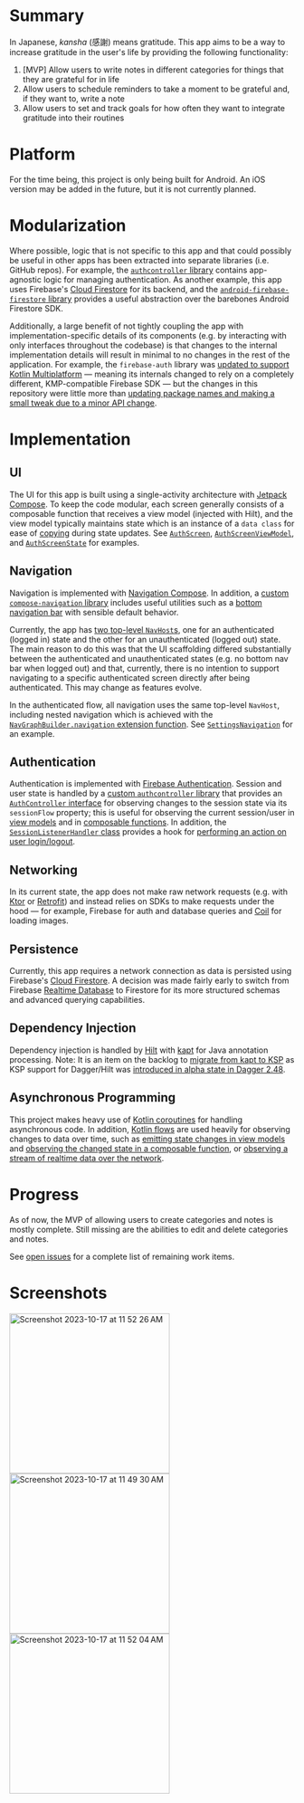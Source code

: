 # Summary
In Japanese, _kansha_ (感謝) means gratitude. This app aims to be a way to increase gratitude in the user's life by providing the following functionality:
1. [MVP] Allow users to write notes in different categories for things that they are grateful for in life
2. Allow users to schedule reminders to take a moment to be grateful and, if they want to, write a note
3. Allow users to set and track goals for how often they want to integrate gratitude into their routines

# Platform
For the time being, this project is only being built for Android. An iOS version may be added in the future, but it is not currently planned.

# Modularization
Where possible, logic that is not specific to this app and that could possibly be useful in other apps has been extracted into separate libraries (i.e. GitHub repos). For example, the [`authcontroller` library](https://github.com/susumunoda/authcontroller) contains app-agnostic logic for managing authentication. As another example, this app uses Firebase's [Cloud Firestore](https://firebase.google.com/docs/firestore) for its backend, and the [`android-firebase-firestore` library](https://github.com/susumunoda/android-firebase-firestore) provides a useful abstraction over the barebones Android Firestore SDK.

Additionally, a large benefit of not tightly coupling the app with implementation-specific details of its components (e.g. by interacting with only interfaces throughout the codebase) is that changes to the internal implementation details will result in minimal to no changes in the rest of the application. For example, the `firebase-auth` library was [updated to support Kotlin Multiplatform](https://github.com/susumunoda/firebase-auth/commit/e2a85d3fcb0d9ea3d6cff6913c1d442cd2165089) — meaning its internals changed to rely on a completely different, KMP-compatible Firebase SDK — but the changes in this repository were little more than [updating package names and making a small tweak due to a minor API change](https://github.com/susumunoda/kansha-android/commit/05f106acfd697e7085e67dd9a5e391a07958eeec).

# Implementation
## UI
The UI for this app is built using a single-activity architecture with [Jetpack Compose](https://developer.android.com/jetpack/compose). To keep the code modular, each screen generally consists of a composable function that receives a view model (injected with Hilt), and the view model typically maintains state which is an instance of a `data class` for ease of [copying](https://kotlinlang.org/docs/data-classes.html#copying) during state updates. See [`AuthScreen`](https://github.com/susumunoda/kansha-android/blob/main/app/src/main/java/com/susumunoda/kansha/ui/screen/auth/AuthScreen.kt), [`AuthScreenViewModel`](https://github.com/susumunoda/kansha-android/blob/main/app/src/main/java/com/susumunoda/kansha/ui/screen/auth/AuthScreenViewModel.kt), and [`AuthScreenState`](https://github.com/susumunoda/kansha-android/blob/main/app/src/main/java/com/susumunoda/kansha/ui/screen/auth/AuthScreenState.kt) for examples.

## Navigation
Navigation is implemented with [Navigation Compose](https://developer.android.com/jetpack/compose/navigation). In addition, a [custom `compose-navigation` library](https://github.com/susumunoda/compose-navigation) includes useful utilities such as a [bottom navigation bar](https://github.com/susumunoda/compose-navigation/blob/main/library/src/main/java/com/susumunoda/compose/navigation/BottomNavBar.kt) with sensible default behavior.

Currently, the app has [two top-level `NavHost`s](https://github.com/susumunoda/kansha-android/blob/main/app/src/main/java/com/susumunoda/kansha/KanshaApp.kt#L15-L21), one for an authenticated (logged in) state and the other for an unauthenticated (logged out) state. The main reason to do this was that the UI scaffolding differed substantially between the authenticated and unauthenticated states (e.g. no bottom nav bar when logged out) and that, currently, there is no intention to support navigating to a specific authenticated screen directly after being authenticated. This may change as features evolve.

In the authenticated flow, all navigation uses the same top-level `NavHost`, including nested navigation which is achieved with the [`NavGraphBuilder.navigation` extension function](https://developer.android.com/reference/kotlin/androidx/navigation/NavGraphBuilder#(androidx.navigation.NavGraphBuilder).navigation(kotlin.String,kotlin.String,kotlin.Function1)). See [`SettingsNavigation`](https://github.com/susumunoda/kansha-android/blob/main/app/src/main/java/com/susumunoda/kansha/ui/navigation/SettingsNavigation.kt) for an example.

## Authentication
Authentication is implemented with [Firebase Authentication](https://firebase.google.com/docs/auth). Session and user state is handled by a [custom `authcontroller` library](https://github.com/susumunoda/authcontroller) that provides an [`AuthController` interface](https://github.com/susumunoda/authcontroller/blob/main/authcontroller/src/commonMain/kotlin/com/susumunoda/auth/AuthController.kt) for observing changes to the session state via its `sessionFlow` property; this is useful for observing the current session/user in [view models](https://github.com/susumunoda/kansha-android/blob/main/app/src/main/java/com/susumunoda/kansha/ui/screen/notes/ViewCategoryScreenViewModel.kt#L48) and in [composable functions](https://github.com/susumunoda/kansha-android/blob/main/app/src/main/java/com/susumunoda/kansha/KanshaApp.kt#L13). In addition, the [`SessionListenerHandler` class](https://github.com/susumunoda/authcontroller/blob/main/authcontroller/src/commonMain/kotlin/com/susumunoda/auth/SessionListenerHandler.kt) provides a hook for [performing an action on user login/logout](https://github.com/susumunoda/kansha-android/blob/main/app/src/main/java/com/susumunoda/kansha/repository/category/FirebaseCategoryRepository.kt#L32-L47).

## Networking
In its current state, the app does not make raw network requests (e.g. with [Ktor](https://ktor.io/) or [Retrofit](https://square.github.io/retrofit/)) and instead relies on SDKs to make requests under the hood — for example, Firebase for auth and database queries and [Coil](https://coil-kt.github.io/coil/) for loading images.

## Persistence
Currently, this app requires a network connection as data is persisted using Firebase's [Cloud Firestore](https://firebase.google.com/docs/firestore). A decision was made fairly early to switch from Firebase [Realtime Database](https://firebase.google.com/docs/database) to Firestore for its more structured schemas and advanced querying capabilities.

## Dependency Injection
Dependency injection is handled by [Hilt](https://developer.android.com/training/dependency-injection/hilt-android) with [kapt](https://kotlinlang.org/docs/kapt.html) for Java annotation processing. Note: It is an item on the backlog to [migrate from kapt to KSP](https://github.com/susumunoda/kansha-android/issues/4) as KSP support for Dagger/Hilt was [introduced in alpha state in Dagger 2.48](https://github.com/google/dagger/releases/tag/dagger-2.48).

## Asynchronous Programming
This project makes heavy use of [Kotlin coroutines](https://kotlinlang.org/docs/coroutines-overview.html) for handling asynchronous code. In addition, [Kotlin flows](https://kotlinlang.org/docs/flow.html#flow-cancellation-basics) are used heavily for observing changes to data over time, such as [emitting state changes in view models](https://github.com/susumunoda/kansha-android/blob/main/app/src/main/java/com/susumunoda/kansha/ui/screen/notes/AddCategoryScreenViewModel.kt#L24C10-L29) and [observing the changed state in a composable function](https://github.com/susumunoda/kansha-android/blob/main/app/src/main/java/com/susumunoda/kansha/ui/screen/notes/AddCategoryScreen.kt#L51), or [observing a stream of realtime data over the network](https://github.com/susumunoda/kansha-android/blob/main/app/src/main/java/com/susumunoda/kansha/ui/screen/notes/ViewCategoryScreenViewModel.kt#L49-L70).

# Progress
As of now, the MVP of allowing users to create categories and notes is mostly complete. Still missing are the abilities to edit and delete categories and notes.

See [open issues](https://github.com/susumunoda/kansha-android/issues) for a complete list of remaining work items.

# Screenshots
<img width="283" alt="Screenshot 2023-10-17 at 11 52 26 AM" src="https://github.com/susumunoda/kansha-android/assets/5313576/d2006a9d-c367-466a-9421-55340e78c65b">
<img width="283" alt="Screenshot 2023-10-17 at 11 49 30 AM" src="https://github.com/susumunoda/kansha-android/assets/5313576/099843dc-fd80-4e4d-9995-6247066cc251">
<img width="283" alt="Screenshot 2023-10-17 at 11 52 04 AM" src="https://github.com/susumunoda/kansha-android/assets/5313576/7d4c494e-1e01-43a6-97fb-97795925bb3e">

